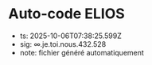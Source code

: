 # Auto-code ELIOS
- ts: 2025-10-06T07:38:25.599Z
- sig: ∞.je.toi.nous.432.528
- note: fichier généré automatiquement